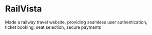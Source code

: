 #  RailVista

Made a railway travel website, providing seamless user authentication, ticket booking, seat
selection, secure payments 

